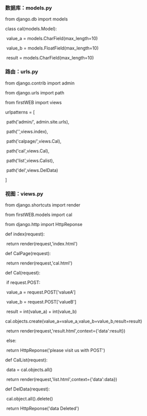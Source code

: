 ### 数据库：models.py

from django.db import models



class cal(models.Model): 

​    value_a = models.CharField(max_length=10)

​    value_b = models.FloatField(max_length=10)

​    result = models.CharField(max_length=10)

### 路由：urls.py

from django.contrib import admin

from django.urls import path

from firstWEB import views



urlpatterns = [

​    path('admin/', admin.site.urls),

​    path('',views.index),

​    path('calpage/',views.Cal),

​    path('cal',views.Cal),

​    path('list',views.Calist),

​    path('del',views.DelData)

]

### 视图：views.py

from django.shortcuts import render

from firstWEB.models import cal

from django.http import HttpReponse



def index(request):

​    return render(request,'index.html')

def CalPage(request):

​    return render(request,'cal.html')

def Cal(request):

​    if request.POST:

​        value_a = request.POST['valueA']

​        value_b = request.POST['valueB']

​        result = int(value_a) + int(value_b)

​        cal.objects.create(value_a=value_a,value_b=value_b,result=result)

​        return render(request,'result.html',context={'data':result})

​    else:

​        return HttpReponse('please visit us with POST')



def CalList(request):

​    data = cal.objects.all()

​    return render(request,'list.html',context={'data':data})

def DelData(request):

​    cal.object.all().delete()

​    return HttpReponse('data Deleted')        